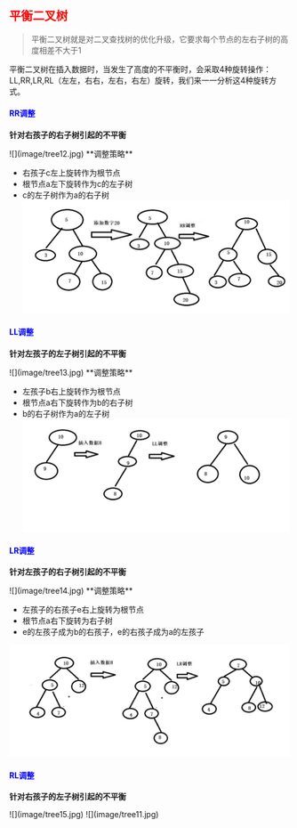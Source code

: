 <h2 style = "color:red">平衡二叉树</h2>

> 平衡二叉树就是对二叉查找树的优化升级，它要求每个节点的左右子树的高度相差不大于1</p>

平衡二叉树在插入数据时，当发生了高度的不平衡时，会采取4种旋转操作：LL,RR,LR,RL（左左，右右，左右，右左）旋转，我们来一一分析这4种旋转方式。




<h4 style = "color:blue">RR调整</h4>
<p style = "font-weight: bold">针对右孩子的右子树引起的不平衡</p>
![](image/tree12.jpg)
**调整策略**

+ 右孩子c左上旋转作为根节点
+ 根节点a左下旋转作为c的左子树
+ c的左子树作为a的右子树
![](image/tree8.jpg)
	




<h4 style = "color:blue">LL调整</h4>
<p style = "font-weight: bold">针对左孩子的左子树引起的不平衡</p>
![](image/tree13.jpg)
**调整策略**</br>

+ 左孩子b右上旋转作为根节点
+ 根节点a右下旋转作为b的右子树
+ b的右子树作为a的左子树
![](image/tree9.jpg)




<h4 style = "color:blue">LR调整</h4>
<p style = "font-weight: bold">针对左孩子的右子树引起的不平衡</p>
![](image/tree14.jpg)
**调整策略**</br>

+ 左孩子的右孩子e右上旋转为根节点
+ 根节点a右下旋转为右子树
+ e的左孩子成为b的右孩子，e的右孩子成为a的左孩子

![](image/tree10.jpg)





<h4 style = "color:blue">RL调整</h4>
<p style = "font-weight: bold">针对右孩子的左子树引起的不平衡</p>
![](image/tree15.jpg)
![](image/tree11.jpg)


